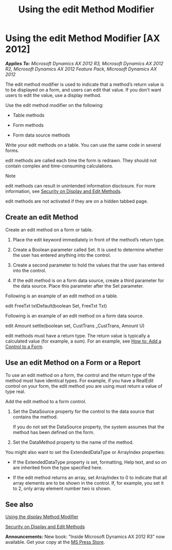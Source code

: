 ﻿---
title: Using the edit Method Modifier
TOCTitle: Using the edit Method Modifier
ms:assetid: 438f8d41-4f65-4784-9e2c-6c5ec2b10b1d
ms:mtpsurl: https://msdn.microsoft.com/en-us/library/Aa637541(v=AX.60)
ms:contentKeyID: 35242955
ms.date: 05/18/2015
mtps_version: v=AX.60
---

# Using the edit Method Modifier [AX 2012]


_**Applies To:** Microsoft Dynamics AX 2012 R3, Microsoft Dynamics AX 2012 R2, Microsoft Dynamics AX 2012 Feature Pack, Microsoft Dynamics AX 2012_

The edit method modifier is used to indicate that a method’s return value is to be displayed on a form, and users can edit that value. If you don't want users to edit the value, use a display method.

Use the edit method modifier on the following:

  - Table methods

  - Form methods

  - Form data source methods

Write your edit methods on a table. You can use the same code in several forms.

edit methods are called each time the form is redrawn. They should not contain complex and time-consuming calculations.


> [!NOTE]
> <P>edit methods can result in unintended information disclosure. For more information, see <A href="security-on-display-and-edit-methods.md">Security on Display and Edit Methods</A>.</P>
> <P>edit methods are not activated if they are on a hidden tabbed page.</P>



## Create an edit Method

Create an edit method on a form or table.

1.  Place the edit keyword immediately in front of the method’s return type.

2.  Create a Boolean parameter called Set. It is used to determine whether the user has entered anything into the control.

3.  Create a second parameter to hold the values that the user has entered into the control.

4.  If the edit method is on a form data source, create a third parameter for the data source. Place this parameter after the Set parameter.

Following is an example of an edit method on a table.

edit FreeTxt txtDefault(boolean Set, FreeTxt Txt)

Following is an example of an edit method on a form data source.

edit Amount settle(boolean set, CustTrans \_CustTrans, Amount U)

edit methods must have a return type. The return value is typically a calculated value (for example, a sum). For an example, see [How to: Add a Control to a Form](how-to-add-a-control-to-a-form.md).

## Use an edit Method on a Form or a Report

To use an edit method on a form, the control and the return type of the method must have identical types. For example, if you have a RealEdit control on your form, the edit method you are using must return a value of type real.

Add the edit method to a form control.

1.  Set the DataSource property for the control to the data source that contains the method.
    
    If you do not set the DataSource property, the system assumes that the method has been defined on the form.

2.  Set the DataMethod property to the name of the method.

You might also want to set the ExtendedDataType or ArrayIndex properties:

  - If the ExtendedDataType property is set, formatting, Help text, and so on are inherited from the type specified here.

  - If the edit method returns an array, set ArrayIndex to 0 to indicate that all array elements are to be shown in the control. If, for example, you set it to 2, only array element number two is shown.

## See also

[Using the display Method Modifier](using-the-display-method-modifier.md)

[Security on Display and Edit Methods](security-on-display-and-edit-methods.md)

  
**Announcements:** New book: "Inside Microsoft Dynamics AX 2012 R3" now available. Get your copy at the [MS Press Store](https://www.microsoftpressstore.com/store/inside-microsoft-dynamics-ax-2012-r3-9780735685109).

